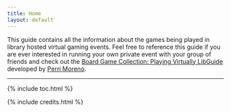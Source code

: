 ```yaml
---
title: Home
layout: default
---
```


This guide contains all the information about the games being played in library hosted virtual gaming events. Feel free to reference this guide if you are ever interested in running your own private event with your group of friends and check out the [Board Game Collection: Playing Virtually LibGuide](https://libguides.uidaho.edu/Games/virtual) developed by <a href = "mailto: pmoreno@uidaho.edu">Perri Moreno</a>.


------
{% include toc.html %}

{% include credits.html %}
